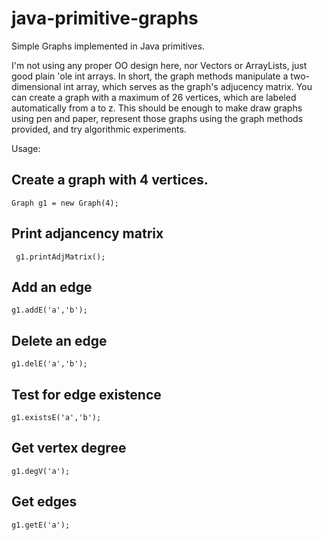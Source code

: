 # java-primitive-graphs
Simple Graphs implemented in Java primitives. 

I'm not using any proper OO design here, nor Vectors or ArrayLists, just good plain 'ole int arrays.
In short, the graph methods manipulate a two-dimensional int array, which serves as the graph's adjucency matrix.
You can create a graph with a maximum of 26 vertices, which are labeled automatically from a to z.
This should be enough to make draw graphs using pen and paper, represent those graphs using the graph methods provided,
and try algorithmic experiments. 


Usage:

## Create a graph with 4 vertices. 

```Graph g1 = new Graph(4);```

## Print adjancency matrix

``` g1.printAdjMatrix();```

## Add an edge

```g1.addE('a','b');```

## Delete an edge

```g1.delE('a','b');```

## Test for edge existence

```g1.existsE('a','b');```

## Get vertex degree

```g1.degV('a');```

## Get edges

```g1.getE('a');```

